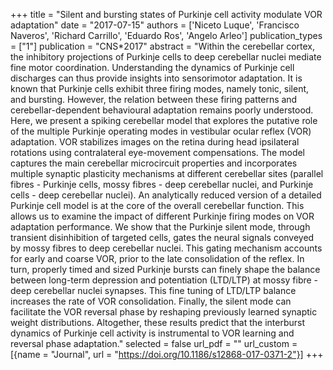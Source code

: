 +++
title = "Silent and bursting states of Purkinje cell activity modulate VOR adaptation"
date = "2017-07-15"
authors = ['Niceto Luque', 'Francisco Naveros', 'Richard Carrillo', 'Eduardo Ros', 'Angelo Arleo']
publication_types = ["1"]
publication = "CNS*2017"
abstract = "Within the cerebellar cortex, the inhibitory projections of Purkinje cells to deep cerebellar nuclei mediate fine motor coordination. Understanding the dynamics of Purkinje cell discharges can thus provide insights into sensorimotor adaptation. It is known that Purkinje cells exhibit three firing modes, namely tonic, silent, and bursting. However, the relation between these firing patterns and cerebellar-dependent behavioural adaptation remains poorly understood. Here, we present a spiking cerebellar model that explores the putative role of the multiple Purkinje operating modes in vestibular ocular reflex (VOR) adaptation. VOR stabilizes images on the retina during head ipsilateral rotations using contralateral eye-movement compensations. The model captures the main cerebellar microcircuit properties and incorporates multiple synaptic plasticity mechanisms at different cerebellar sites (parallel fibres - Purkinje cells, mossy fibres - deep cerebellar nuclei, and Purkinje cells - deep cerebellar nuclei). An analytically reduced version of a detailed Purkinje cell model is at the core of the overall cerebellar function. This allows us to examine the impact of different Purkinje firing modes on VOR adaptation performance. We show that the Purkinje silent mode, through transient disinhibition of targeted cells, gates the neural signals conveyed by mossy fibres to deep cerebellar nuclei. This gating mechanism accounts for early and coarse VOR, prior to the late consolidation of the reflex. In turn, properly timed and sized Purkinje bursts can finely shape the balance between long-term depression and potentiation (LTD/LTP) at mossy fibre - deep cerebellar nuclei synapses. This fine tuning of LTD/LTP balance increases the rate of VOR consolidation. Finally, the silent mode can facilitate the VOR reversal phase by reshaping previously learned synaptic weight distributions. Altogether, these results predict that the interburst dynamics of Purkinje cell activity is instrumental to VOR learning and reversal phase adaptation."
selected = false
url_pdf = ""
url_custom = [{name = "Journal", url = "https://doi.org/10.1186/s12868-017-0371-2"}]
+++
